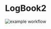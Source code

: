 # LogBook2


![example workflow](https://github.com/luziandrade/LogBook2/actions/workflows/CI/badge.svg)
